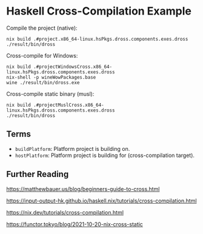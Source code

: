# Haskell Cross-Compilation Example

Compile the project (native):

```
nix build .#project.x86_64-linux.hsPkgs.dross.components.exes.dross
./result/bin/dross
```

Cross-compile for Windows:

```
nix build .#projectWindowsCross.x86_64-linux.hsPkgs.dross.components.exes.dross
nix-shell -p wineWowPackages.base
wine ./result/bin/dross.exe
```

Cross-compile static binary (musl):

```
nix build .#projectMuslCross.x86_64-linux.hsPkgs.dross.components.exes.dross
./result/bin/dross
```

## Terms

- `buildPlatform`: Platform project is building on.
- `hostPlatform`: Platform project is building for (cross-compilation target).

## Further Reading

https://matthewbauer.us/blog/beginners-guide-to-cross.html

https://input-output-hk.github.io/haskell.nix/tutorials/cross-compilation.html

https://nix.dev/tutorials/cross-compilation.html

https://functor.tokyo/blog/2021-10-20-nix-cross-static
